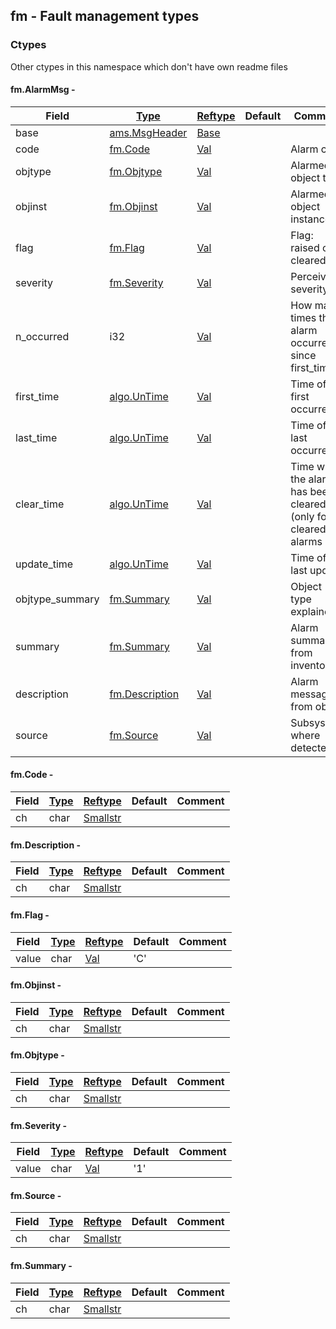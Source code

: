 ## fm - Fault management types


### Ctypes
<a href="#ctypes"></a>
<!-- dev.mdmark  mdmark:MDSECTION  state:BEG_AUTO  param:Ctypes -->
Other ctypes in this namespace which don't have own readme files

#### fm.AlarmMsg - 
<a href="#fm-alarmmsg"></a>

|Field|[Type](/txt/ssimdb/dmmeta/ctype.md)|[Reftype](/txt/ssimdb/dmmeta/reftype.md)|Default|Comment|
|---|---|---|---|---|
|base|[ams.MsgHeader](/txt/protocol/ams/MsgHeader.md)|[Base](/txt/exe/amc/reftypes.md#base)|||
|code|[fm.Code](/txt/protocol/fm/README.md#fm-code)|[Val](/txt/exe/amc/reftypes.md#val)||Alarm code|
|objtype|[fm.Objtype](/txt/protocol/fm/README.md#fm-objtype)|[Val](/txt/exe/amc/reftypes.md#val)||Alarmed object type|
|objinst|[fm.Objinst](/txt/protocol/fm/README.md#fm-objinst)|[Val](/txt/exe/amc/reftypes.md#val)||Alarmed object instance|
|flag|[fm.Flag](/txt/protocol/fm/README.md#fm-flag)|[Val](/txt/exe/amc/reftypes.md#val)||Flag: raised or cleared|
|severity|[fm.Severity](/txt/protocol/fm/README.md#fm-severity)|[Val](/txt/exe/amc/reftypes.md#val)||Perceived severity|
|n_occurred|i32|[Val](/txt/exe/amc/reftypes.md#val)||How many times the alarm occurred since first_time|
|first_time|[algo.UnTime](/txt/protocol/algo/UnTime.md)|[Val](/txt/exe/amc/reftypes.md#val)||Time of first occurrence|
|last_time|[algo.UnTime](/txt/protocol/algo/UnTime.md)|[Val](/txt/exe/amc/reftypes.md#val)||Time of last occurrence|
|clear_time|[algo.UnTime](/txt/protocol/algo/UnTime.md)|[Val](/txt/exe/amc/reftypes.md#val)||Time when the alarm has beed cleared (only for cleared alarms|
|update_time|[algo.UnTime](/txt/protocol/algo/UnTime.md)|[Val](/txt/exe/amc/reftypes.md#val)||Time of last update|
|objtype_summary|[fm.Summary](/txt/protocol/fm/README.md#fm-summary)|[Val](/txt/exe/amc/reftypes.md#val)||Object type explained|
|summary|[fm.Summary](/txt/protocol/fm/README.md#fm-summary)|[Val](/txt/exe/amc/reftypes.md#val)||Alarm summary from inventory|
|description|[fm.Description](/txt/protocol/fm/README.md#fm-description)|[Val](/txt/exe/amc/reftypes.md#val)||Alarm message from object|
|source|[fm.Source](/txt/protocol/fm/README.md#fm-source)|[Val](/txt/exe/amc/reftypes.md#val)||Subsystem where detected|

#### fm.Code - 
<a href="#fm-code"></a>

|Field|[Type](/txt/ssimdb/dmmeta/ctype.md)|[Reftype](/txt/ssimdb/dmmeta/reftype.md)|Default|Comment|
|---|---|---|---|---|
|ch|char|[Smallstr](/txt/exe/amc/reftypes.md#smallstr)|||

#### fm.Description - 
<a href="#fm-description"></a>

|Field|[Type](/txt/ssimdb/dmmeta/ctype.md)|[Reftype](/txt/ssimdb/dmmeta/reftype.md)|Default|Comment|
|---|---|---|---|---|
|ch|char|[Smallstr](/txt/exe/amc/reftypes.md#smallstr)|||

#### fm.Flag - 
<a href="#fm-flag"></a>

|Field|[Type](/txt/ssimdb/dmmeta/ctype.md)|[Reftype](/txt/ssimdb/dmmeta/reftype.md)|Default|Comment|
|---|---|---|---|---|
|value|char|[Val](/txt/exe/amc/reftypes.md#val)|'C'||

#### fm.Objinst - 
<a href="#fm-objinst"></a>

|Field|[Type](/txt/ssimdb/dmmeta/ctype.md)|[Reftype](/txt/ssimdb/dmmeta/reftype.md)|Default|Comment|
|---|---|---|---|---|
|ch|char|[Smallstr](/txt/exe/amc/reftypes.md#smallstr)|||

#### fm.Objtype - 
<a href="#fm-objtype"></a>

|Field|[Type](/txt/ssimdb/dmmeta/ctype.md)|[Reftype](/txt/ssimdb/dmmeta/reftype.md)|Default|Comment|
|---|---|---|---|---|
|ch|char|[Smallstr](/txt/exe/amc/reftypes.md#smallstr)|||

#### fm.Severity - 
<a href="#fm-severity"></a>

|Field|[Type](/txt/ssimdb/dmmeta/ctype.md)|[Reftype](/txt/ssimdb/dmmeta/reftype.md)|Default|Comment|
|---|---|---|---|---|
|value|char|[Val](/txt/exe/amc/reftypes.md#val)|'1'||

#### fm.Source - 
<a href="#fm-source"></a>

|Field|[Type](/txt/ssimdb/dmmeta/ctype.md)|[Reftype](/txt/ssimdb/dmmeta/reftype.md)|Default|Comment|
|---|---|---|---|---|
|ch|char|[Smallstr](/txt/exe/amc/reftypes.md#smallstr)|||

#### fm.Summary - 
<a href="#fm-summary"></a>

|Field|[Type](/txt/ssimdb/dmmeta/ctype.md)|[Reftype](/txt/ssimdb/dmmeta/reftype.md)|Default|Comment|
|---|---|---|---|---|
|ch|char|[Smallstr](/txt/exe/amc/reftypes.md#smallstr)|||

<!-- dev.mdmark  mdmark:MDSECTION  state:END_AUTO  param:Ctypes -->

